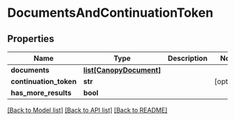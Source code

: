 # DocumentsAndContinuationToken


## Properties
Name | Type | Description | Notes
------------ | ------------- | ------------- | -------------
**documents** | [**list[CanopyDocument]**](CanopyDocument.md) |  | 
**continuation_token** | **str** |  | [optional] 
**has_more_results** | **bool** |  | 

[[Back to Model list]](../README.md#documentation-for-models) [[Back to API list]](../README.md#documentation-for-api-endpoints) [[Back to README]](../README.md)


